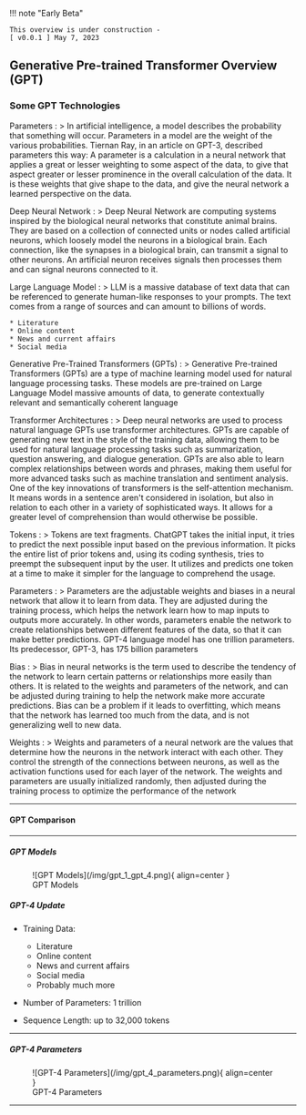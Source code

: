 !!! note "Early Beta"
    
    This overview is under construction - 
    [ v0.0.1 ] May 7, 2023

## Generative Pre-trained Transformer Overview (GPT)

### Some GPT Technologies

Parameters
: > In artificial intelligence, a model describes the probability that something will occur. Parameters in a model are the weight of the various probabilities. Tiernan Ray, in an article on GPT-3, described parameters this way:
A parameter is a calculation in a neural network that applies a great or lesser weighting to some aspect of the data, to give that aspect greater or lesser prominence in the overall calculation of the data. It is these weights that give shape to the data, and give the neural network a learned perspective on the data.

Deep Neural Network
: > Deep Neural Network are computing systems inspired by the biological neural networks that constitute animal brains. They are based on a collection of connected units or nodes called artificial neurons, which loosely model the neurons in a biological brain. Each connection, like the synapses in a biological brain, can transmit a signal to other neurons. An artificial neuron receives signals then processes them and can signal neurons connected to it. 

Large Language Model
: > LLM is a massive database of text data that can be referenced to generate human-like responses to your prompts. The text comes from a range of sources and can amount to billions of words. 

    * Literature
    * Online content
    * News and current affairs
    * Social media

Generative Pre-Trained Transformers (GPTs)
: > Generative Pre-trained Transformers (GPTs) are a type of machine learning model used for natural language processing tasks. These models are pre-trained on Large Language Model massive amounts of data, to generate contextually relevant and semantically coherent language

Transformer Architectures
: > Deep neural networks are used to process natural language
GPTs use transformer architectures. GPTs are capable of generating new text in the style of the training data, allowing them to be used for natural language processing tasks such as summarization, question answering, and dialogue generation. GPTs are also able to learn complex relationships between words and phrases, making them useful for more advanced tasks such as machine translation and sentiment analysis. One of the key innovations of transformers is the self-attention mechanism. It means words in a sentence aren't considered in isolation, but also in relation to each other in a variety of sophisticated ways. It allows for a greater level of comprehension than would otherwise be possible.

Tokens
: > Tokens are text fragments. ChatGPT takes the initial input, it tries to predict the next possible input based on the previous information. It picks the entire list of prior tokens and, using its coding synthesis, tries to preempt the subsequent input by the user. It utilizes and predicts one token at a time to make it simpler for the language to comprehend the usage.

Parameters
: > Parameters are the adjustable weights and biases in a neural network that allow it to learn from data. They are adjusted during the training process, which helps the network learn how to map inputs to outputs more accurately. In other words, parameters enable the network to create relationships between different features of the data, so that it can make better predictions.  GPT-4 language model has one trillion parameters. Its predecessor, GPT-3, has 175 billion parameters

Bias
: > Bias in neural networks is the term used to describe the tendency of the network to learn certain patterns or relationships more easily than others. It is related to the weights and parameters of the network, and can be adjusted during training to help the network make more accurate predictions. Bias can be a problem if it leads to overfitting, which means that the network has learned too much from the data, and is not generalizing well to new data.

Weights
: > Weights and parameters of a neural network are the values that determine how the neurons in the network interact with each other. They control the strength of the connections between neurons, as well as the activation functions used for each layer of the network. The weights and parameters are usually initialized randomly, then adjusted during the training process to optimize the performance of the network


<!-- >* OpenAI stated that GPT-4 is "more reliable, creative, and able to handle much more nuanced instructions than GPT-3.5. They produced two versions of GPT-4, with context windows of 8,192 and 32,768 tokens, a significant improvement over GPT-3.5 and GPT-3, which were limited to 4,096 and 2,049 tokens respectively.

>* GPT-4, the latest of those projects, was likely trained using trillions of words of text and many thousands of powerful computer chips. The process cost over $100 million.

>* Generative pre-trained transformers (GPT) are a family of large language models (LLMs). GPT models are artificial neural networks that are based on the transformer architecture, pre-trained on large datasets of unlabelled text, and able to generate novel human-like text. https://en.wikipedia.org/wiki/Generative_pre-trained_transformer

>* Generative Pre-trained Transformers (GPTs) are a type of machine learning model used for natural language processing tasks. These models are pre-trained on massive amounts of data, such as books and web pages, to generate contextually relevant and semantically coherent language. -->

---

#### GPT Comparison

---

##### GPT Models

<figure markdown>
  ![GPT Models](/img/gpt_1_gpt_4.png){ align=center }
<figcaption>GPT Models</figcaption>
</figure>

##### GPT-4 Update

* Training Data:  
    * Literature
    * Online content
    * News and current affairs
    * Social media
    * Probably much more

* Number of Parameters: 1 trillion
* Sequence Length: up to 32,000 tokens

---

##### GPT-4 Parameters

<figure markdown>
  ![GPT-4 Parameters](/img/gpt_4_parameters.png){ align=center }
<figcaption>GPT-4 Parameters</figcaption>
</figure>

---

